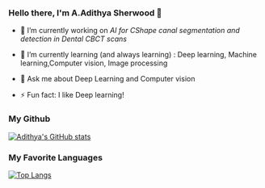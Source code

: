### Hello there, I'm A.Adithya Sherwood 👋
 
- 🔭 I’m currently working on *AI for CShape canal segmentation and detection in Dental CBCT scans*

- 🌱 I’m currently learning (and always learning) : Deep learning, Machine learning,Computer vision, Image processing

- 💬 Ask me about Deep Learning and Computer vision

- ⚡ Fun fact: I like Deep learning!


### My Github
[![Adithya's GitHub stats](https://github-readme-stats.vercel.app/api?username=The-ML-Hero&hide=stars&show_icons=true)](https://github.com/anuraghazra/github-readme-stats)


### My Favorite Languages
[![Top Langs](https://github-readme-stats.vercel.app/api/top-langs/?username=The-ML-Hero)](https://github.com/anuraghazra/github-readme-stats)
